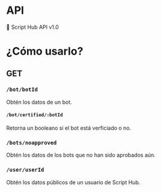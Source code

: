 # API
🎣 Script Hub API v1.0

# ¿Cómo usarlo?

## GET

### `/bot/botId`

Obtén los datos de un bot.

#### `/bot/certified/:botId`

Retorna un booleano si el bot está verficiado o no.

### `/bots/noapproved`

Obtén los datos de los bots que no han sido aprobados aún.

### `/user/userId`

Obtén los datos públicos de un usuario de Script Hub.
